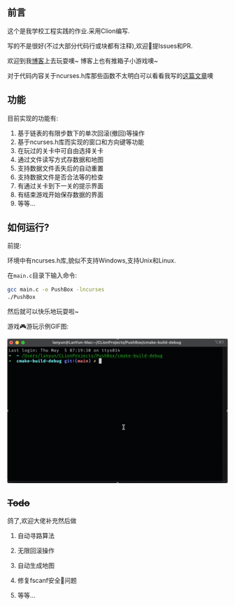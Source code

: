 ## 前言

这个是我学校工程实践的作业.采用Clion编写.

写的不是很好(不过大部分代码行或块都有注释),欢迎👏提Issues和PR.

欢迎到我[博客](https://lanyundev.vercel.app)上去玩耍噢~ 博客上也有推箱子小游戏噢~

对于代码内容关于ncurses.h库那些函数不太明白可以看看我写的[这篇文章](https://lanyundev.vercel.app/posts/a5945d21.html)噢

## 功能

目前实现的功能有:

1. 基于链表的有限步数下的单次回滚(撤回)等操作
2. 基于ncurses.h库而实现的窗口和方向键等功能
3. 在玩过的关卡中可自由选择关卡
4. 通过文件读写方式存数据和地图
5. 支持数据文件丢失后的自动重置
6. 支持数据文件是否合法等的检查
7. 有通过关卡到下一关的提示界面
8. 有结束游戏开始保存数据的界面
9. 等等…

## 如何运行?

前提:

环境中有ncurses.h库,貌似不支持Windows,支持Unix和Linux.

在`main.c`目录下输入命令:

```bash
gcc main.c -o PushBox -lncurses
./PushBox
```

然后就可以快乐地玩耍啦~

游戏🎮游玩示例GIF图:

![2022-05-05 12.48.32](README/2022-05-05%2012.48.32.gif)

## ~~Todo~~

鸽了,欢迎大佬补充然后做

1. 自动寻路算法

2. 无限回滚操作
3. 自动生成地图
4. 修复fscanf安全🔐问题
5. 等等…

